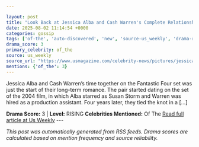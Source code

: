 ```yaml
---

layout: post
title: "Look Back at Jessica Alba and Cash Warren's Complete Relationship Timeline"
date: 2025-08-02 11:14:54 +0000
categories: gossip
tags: ['of-the', 'auto-discovered', 'new', 'source-us_weekly', 'drama-rising']
drama_score: 3
primary_celebrity: of_the
source: us_weekly
source_url: "https://www.usmagazine.com/celebrity-news/pictures/jessica-alba-and-cash-warren-a-timeline-of-their-relationship/"
mentions: {'of_the': 3}
---
```


Jessica Alba and Cash Warren’s time together on the Fantastic Four set was just the start of their long-term romance. The pair started dating on the set of the 2004 film, in which Alba starred as Susan Storm and Warren was hired as a production assistant. Four years later, they tied the knot in a […]

**Drama Score:** 3 | **Level:** RISING **Celebrities Mentioned:** Of The [Read full article at Us Weekly](https://www.usmagazine.com/celebrity-news/pictures/jessica-alba-and-cash-warren-a-timeline-of-their-relationship/) --- 

*This post was automatically generated from RSS feeds. Drama scores are calculated based on mention frequency and source reliability.*